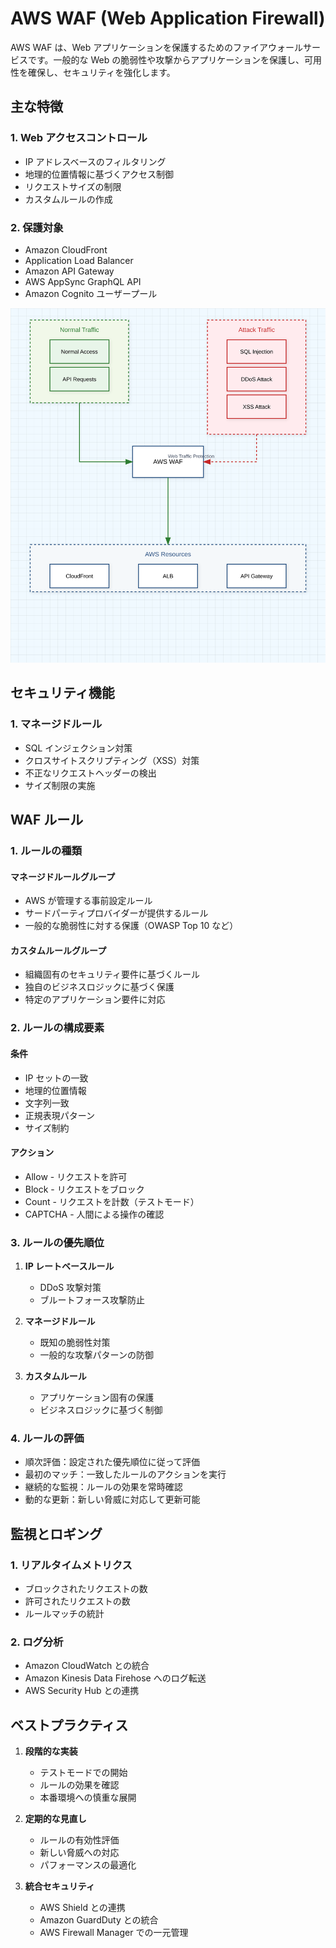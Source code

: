 # AWS WAF (Web Application Firewall)

AWS WAF は、Web アプリケーションを保護するためのファイアウォールサービスです。一般的な Web の脆弱性や攻撃からアプリケーションを保護し、可用性を確保し、セキュリティを強化します。

## 主な特徴

### 1. Web アクセスコントロール

- IP アドレスベースのフィルタリング
- 地理的位置情報に基づくアクセス制御
- リクエストサイズの制限
- カスタムルールの作成

### 2. 保護対象

- Amazon CloudFront
- Application Load Balancer
- Amazon API Gateway
- AWS AppSync GraphQL API
- Amazon Cognito ユーザープール

![AWS WAF Overview](../../../image/security-identity&compliance/network-security/aws-waf-overview.svg)

## セキュリティ機能

### 1. マネージドルール

- SQL インジェクション対策
- クロスサイトスクリプティング（XSS）対策
- 不正なリクエストヘッダーの検出
- サイズ制限の実施

## WAF ルール

### 1. ルールの種類

#### マネージドルールグループ

- AWS が管理する事前設定ルール
- サードパーティプロバイダーが提供するルール
- 一般的な脆弱性に対する保護（OWASP Top 10 など）

#### カスタムルールグループ

- 組織固有のセキュリティ要件に基づくルール
- 独自のビジネスロジックに基づく保護
- 特定のアプリケーション要件に対応

### 2. ルールの構成要素

#### 条件

- IP セットの一致
- 地理的位置情報
- 文字列一致
- 正規表現パターン
- サイズ制約

#### アクション

- Allow - リクエストを許可
- Block - リクエストをブロック
- Count - リクエストを計数（テストモード）
- CAPTCHA - 人間による操作の確認

### 3. ルールの優先順位

1. **IP レートベースルール**

   - DDoS 攻撃対策
   - ブルートフォース攻撃防止

2. **マネージドルール**

   - 既知の脆弱性対策
   - 一般的な攻撃パターンの防御

3. **カスタムルール**
   - アプリケーション固有の保護
   - ビジネスロジックに基づく制御

### 4. ルールの評価

- 順次評価：設定された優先順位に従って評価
- 最初のマッチ：一致したルールのアクションを実行
- 継続的な監視：ルールの効果を常時確認
- 動的な更新：新しい脅威に対応して更新可能

## 監視とロギング

### 1. リアルタイムメトリクス

- ブロックされたリクエストの数
- 許可されたリクエストの数
- ルールマッチの統計

### 2. ログ分析

- Amazon CloudWatch との統合
- Amazon Kinesis Data Firehose へのログ転送
- AWS Security Hub との連携

## ベストプラクティス

1. **段階的な実装**

   - テストモードでの開始
   - ルールの効果を確認
   - 本番環境への慎重な展開

2. **定期的な見直し**

   - ルールの有効性評価
   - 新しい脅威への対応
   - パフォーマンスの最適化

3. **統合セキュリティ**
   - AWS Shield との連携
   - Amazon GuardDuty との統合
   - AWS Firewall Manager での一元管理
